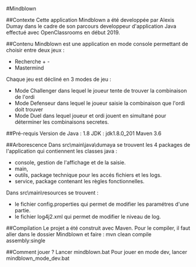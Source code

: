 #Mindblown

##Contexte
Cette application Mindblown a été developpée par Alexis Dumay dans le cadre de son parcours developpeur d'application Java effectué avec OpenClassrooms en début 2019.

##Contenu
Mindblown est une application en mode console permettant de choisir entre deux jeux : 
- Recherche + - 
- Mastermind

Chaque jeu est décliné en 3 modes de jeu :
- Mode Challenger dans lequel le joueur tente de trouver la combinaison de l'ordi
- Mode Defenseur dans lequel le joueur saisie la combinaison que l'ordi doit trouver
- Mode Duel dans lequel joueur et ordi jouent en simultané pour déterminer les combinaisons secretes.

##Pré-requis
Version de Java : 1.8
JDK : jdk1.8.0_201
Maven 3.6

##Arborescence
Dans src\main\java\dumaya se trouvent les 4 packages de l'application qui contiennent les classes java : 
- console, gestion de l'affichage et de la saisie.
- main, 
- outils, package technique pour les accés fichiers et les logs.
- service, package contenant les règles fonctionnelles.

Dans src\main\resources se trouvent :
- le fichier config.properties qui permet de modifier les paramétres d'une partie.
- le fichier log4j2.xml qui permet de modifier le niveau de log.

##Compilation
Le projet a été construit avec Maven.
Pour le compiler, il faut aller dans le dossier Mindblown et faire : mvn clean compile assembly:single

##Comment jouer ?
Lancer mindblown.bat 
Pour jouer en mode dev, lancer mindblown_mode_dev.bat